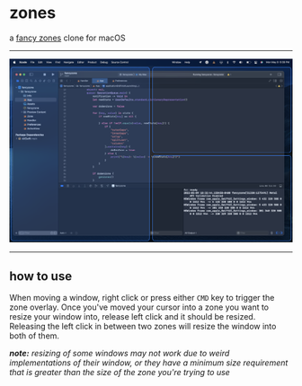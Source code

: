 zones
==========
a [fancy zones](https://docs.microsoft.com/en-us/windows/powertoys/fancyzones) clone for macOS

---

![example](./docs/Example-1.png)

---

## how to use

When moving a window, right click or press either `CMD` key to trigger the zone overlay. Once you've moved your cursor into a zone you want to resize your window into, release left click and it should be resized. Releasing the left click in between two zones will resize the window into both of them.

_**note:** resizing of some windows may not work due to weird implementations of their window, or they have a minimum size requirement that is greater than the size of the zone you're trying to use_
